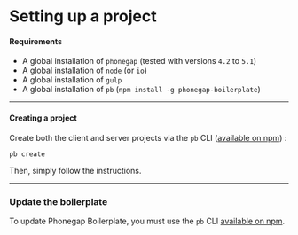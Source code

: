 # Setting up a project

#### Requirements

- A global installation of `phonegap` (tested with versions `4.2` to `5.1`)
- A global installation of `node` (or `io`)
- A global installation of `gulp`
- A global installation of `pb` (`npm install -g phonegap-boilerplate`)

---

#### Creating a project

Create both the client and server projects via the `pb` CLI ([available on npm](https://www.npmjs.com/package/phonegap-boilerplate)) :

```
pb create
```

Then, simply follow the instructions.

---

### Update the boilerplate

To update Phonegap Boilerplate, you must use the `pb` CLI [available on npm](https://www.npmjs.com/package/phonegap-boilerplate).
